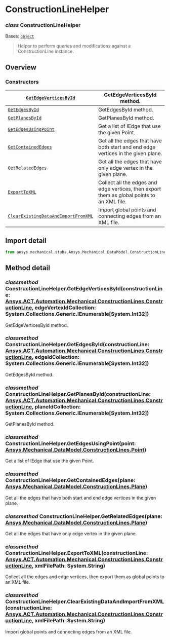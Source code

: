 <a id="constructionlinehelper"></a>

# ConstructionLineHelper

<a id="ConstructionLineHelper"></a>

### *class* ConstructionLineHelper

Bases: [`object`](https://docs.python.org/3/library/functions.html#object)

> Helper to perform queries and modifications against a ConstructionLine instance.

> <!-- !! processed by numpydoc !! -->

<a id="overview"></a>

## Overview

### Constructors

| [`GetEdgeVerticesById`](#ConstructionLineHelper.GetEdgeVerticesById)                             | GetEdgeVerticesById method.                                                                |
|--------------------------------------------------------------------------------------------------|--------------------------------------------------------------------------------------------|
| [`GetEdgesById`](#ConstructionLineHelper.GetEdgesById)                                           | GetEdgesById method.                                                                       |
| [`GetPlanesById`](#ConstructionLineHelper.GetPlanesById)                                         | GetPlanesById method.                                                                      |
| [`GetEdgesUsingPoint`](#ConstructionLineHelper.GetEdgesUsingPoint)                               | Get a list of IEdge that use the given Point.                                              |
| [`GetContainedEdges`](#ConstructionLineHelper.GetContainedEdges)                                 | Get all the edges that have both start and end edge vertices in the given plane.           |
| [`GetRelatedEdges`](#ConstructionLineHelper.GetRelatedEdges)                                     | Get all the edges that have only edge vertex in the given plane.                           |
| [`ExportToXML`](#ConstructionLineHelper.ExportToXML)                                             | Collect all the edges and edge vertices, then export them as global points to an XML file. |
| [`ClearExistingDataAndImportFromXML`](#ConstructionLineHelper.ClearExistingDataAndImportFromXML) | Import global points and connecting edges from an XML file.                                |

<a id="import-detail"></a>

## Import detail

```python
from ansys.mechanical.stubs.Ansys.Mechanical.DataModel.ConstructionLines import ConstructionLineHelper
```

<a id="method-detail"></a>

## Method detail

<a id="ConstructionLineHelper.GetEdgeVerticesById"></a>

### *classmethod* ConstructionLineHelper.GetEdgeVerticesById(constructionLine: [Ansys.ACT.Automation.Mechanical.ConstructionLines.ConstructionLine](../../../ACT/Automation/Mechanical/ConstructionLines/ConstructionLine.md#ConstructionLine), edgeVertexIdCollection: System.Collections.Generic.IEnumerable[System.Int32])

GetEdgeVerticesById method.

<!-- !! processed by numpydoc !! -->

<a id="ConstructionLineHelper.GetEdgesById"></a>

### *classmethod* ConstructionLineHelper.GetEdgesById(constructionLine: [Ansys.ACT.Automation.Mechanical.ConstructionLines.ConstructionLine](../../../ACT/Automation/Mechanical/ConstructionLines/ConstructionLine.md#ConstructionLine), edgeIdCollection: System.Collections.Generic.IEnumerable[System.Int32])

GetEdgesById method.

<!-- !! processed by numpydoc !! -->

<a id="ConstructionLineHelper.GetPlanesById"></a>

### *classmethod* ConstructionLineHelper.GetPlanesById(constructionLine: [Ansys.ACT.Automation.Mechanical.ConstructionLines.ConstructionLine](../../../ACT/Automation/Mechanical/ConstructionLines/ConstructionLine.md#ConstructionLine), planeIdCollection: System.Collections.Generic.IEnumerable[System.Int32])

GetPlanesById method.

<!-- !! processed by numpydoc !! -->

<a id="ConstructionLineHelper.GetEdgesUsingPoint"></a>

### *classmethod* ConstructionLineHelper.GetEdgesUsingPoint(point: [Ansys.Mechanical.DataModel.ConstructionLines.Point](Point.md#Point))

Get a list of IEdge that use the given Point.

<!-- !! processed by numpydoc !! -->

<a id="ConstructionLineHelper.GetContainedEdges"></a>

### *classmethod* ConstructionLineHelper.GetContainedEdges(plane: [Ansys.Mechanical.DataModel.ConstructionLines.Plane](Plane.md#Plane))

Get all the edges that have both start and end edge vertices in the given plane.

<!-- !! processed by numpydoc !! -->

<a id="ConstructionLineHelper.GetRelatedEdges"></a>

### *classmethod* ConstructionLineHelper.GetRelatedEdges(plane: [Ansys.Mechanical.DataModel.ConstructionLines.Plane](Plane.md#Plane))

Get all the edges that have only edge vertex in the given plane.

<!-- !! processed by numpydoc !! -->

<a id="ConstructionLineHelper.ExportToXML"></a>

### *classmethod* ConstructionLineHelper.ExportToXML(constructionLine: [Ansys.ACT.Automation.Mechanical.ConstructionLines.ConstructionLine](../../../ACT/Automation/Mechanical/ConstructionLines/ConstructionLine.md#ConstructionLine), xmlFilePath: System.String)

Collect all the edges and edge vertices, then export them as global points to an XML file.

<!-- !! processed by numpydoc !! -->

<a id="ConstructionLineHelper.ClearExistingDataAndImportFromXML"></a>

### *classmethod* ConstructionLineHelper.ClearExistingDataAndImportFromXML(constructionLine: [Ansys.ACT.Automation.Mechanical.ConstructionLines.ConstructionLine](../../../ACT/Automation/Mechanical/ConstructionLines/ConstructionLine.md#ConstructionLine), xmlFilePath: System.String)

Import global points and connecting edges from an XML file.

<!-- !! processed by numpydoc !! -->
